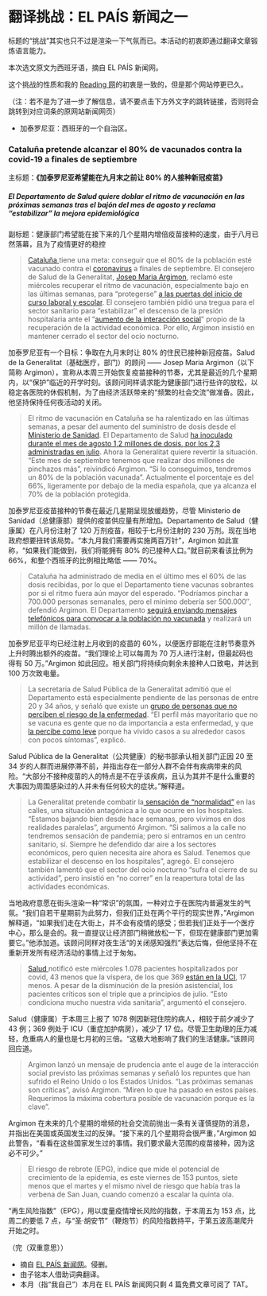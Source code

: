 # 翻译挑战：EL PAÍS 新闻之一

标题的“挑战”其实也只不过是渲染一下气氛而已。本活动的初衷即通过翻译文章锻炼语言能力。

本次选文原文为西班牙语，摘自 EL PAÍS 新闻网。

这个挑战的性质和我的 [Reading 网](reading.zminutes.com)的初衷是一致的，但是那个网站停更已久。

（注：若不是为了进一步了解信息，请不要点击下方外文字的跳转链接，否则将会跳转到对应词条的原网站新闻网页）

- 加泰罗尼亚：西班牙的一个自治区。

### Cataluña pretende alcanzar el 80% de vacunados contra la covid-19 a finales de septiembre

主标题：__《加泰罗尼亚希望能在九月末之前让 80% 的人接种新冠疫苗》__

##### El Departamento de Salud quiere doblar el ritmo de vacunación en las próximas semanas tras el bajón del mes de agosto y reclama “estabilizar” la mejora epidemiológica

副标题：健康部门希望能在接下来的几个星期内增倍疫苗接种的速度，由于八月已然落幕，且为了疫情更好的稳控

> [Cataluña ](https://elpais.com/noticias/cataluna/)tiene una meta: conseguir que el 80% de la población esté vacunado contra el [coronavirus](https://elpais.com/sociedad/crisis-del-coronavirus/) a finales de septiembre. El consejero de Salud de la Generalitat, [Josep Maria Argimon](https://elpais.com/noticias/josep-maria-argimon-palla/), reclamó este miércoles recuperar el ritmo de vacunación, especialmente bajo en las últimas semanas, para “protegerse” [a las puertas del inicio de curso laboral y escolar](https://elpais.com/espana/catalunya/2021-08-30/los-alumnos-vacunados-no-haran-cuarentena-en-cataluna.html). El consejero también pidió una tregua para el sector sanitario para “estabilizar” el descenso de la presión hospitalaria ante el “[aumento de la interacción social](https://elpais.com/sociedad/2021-06-28/el-aumento-de-contagios-entre-jovenes-acelera-la-transmision-de-la-covid-en-espana.html)” propio de la recuperación de la actividad económica. Por ello, Argimon insistió en mantener cerrado el sector del ocio nocturno.

加泰罗尼亚有一个目标：争取在九月末时让 80% 的住民已接种新冠疫苗。Salud de la Generalitat（基础医疗，部门）的顾问 —— Josep Maria Argimon（以下简称 Argimon），宣称从本周三开始恢复疫苗接种的节奏，尤其是最近的几个星期内，以“保护”临近的开学时刻。该顾问同样请求能为健康部门进行些许的放松，以稳定各医院的休假机制，为了由经济活跃带来的“频繁的社会交流”做准备。因此，他坚持保持任何夜活动的关闭。

> El ritmo de vacunación en Cataluña se ha ralentizado en las últimas semanas, a pesar del aumento del suministro de dosis desde el [Ministerio de Sanidad](https://elpais.com/noticias/mscbs-ministerio-sanidad-consumo-bienestar-social/). El Departamento de Salud [ha inoculado durante el mes de agosto 1,2 millones de dosis, por los 2,3 administradas en julio](https://elpais.com/espana/catalunya/2021-08-25/el-ritmo-de-vacunacion-cae-hasta-niveles-de-marzo-en-cataluna.html). Ahora la Generalitat quiere revertir la situación. “Este mes de septiembre tenemos que realizar dos millones de pinchazos más”, reivindicó Argimon. “Si lo conseguimos, tendremos un 80% de la población vacunada”. Actualmente el porcentaje es del 66%, ligeramente por debajo de la media española, que ya alcanza el 70% de la población protegida.

加泰罗尼亚疫苗接种的节奏在最近几星期呈现放缓趋势，尽管 Ministerio de Sanidad（总健康部）提供的疫苗供应量有所增加。Departamento de Salud（健康属）在八月份注射了 120 万剂疫苗，相较于七月份注射的 230 万剂。现在当地政府想要扭转该局势。“本九月我们需要再实施两百万针”，Argimon 如此宣称，“如果我们能做到，我们将能拥有 80% 的已接种人口。”就目前来看该比例为 66%，和整个西班牙的比例相比略低 —— 70%。

> Cataluña ha administrado de media en el último mes el 60% de las dosis recibidas, por lo que el Departamento tiene vacunas sobrantes por si el ritmo fuera aún mayor del esperado. “Podríamos pinchar a 700.000 personas semanales, pero el mínimo debería ser 500.000″, defendió Argimon. El Departamento [seguirá enviando mensajes telefónicos para convocar a la población no vacunada](https://elpais.com/espana/catalunya/2021-08-18/salud-impulsa-una-campana-para-potenciar-la-vacunacion-entre-los-catalanes.html) y realizará un millón de llamadas.

加泰罗尼亚平均已经注射上月收到的疫苗的 60%，以便医疗部能在注射节奏意外上升时腾出额外的疫苗。“我们理论上可以每周为 70 万人进行注射，但最起码也得有 50 万。”Argimon 如此回应。相关部门将持续向剩余未接种人口致电，并达到 100 万次致电量。

> La secretaria de Salud Pública de la Generalitat admitió que el Departamento está especialmente pendiente de las personas de entre 20 y 34 años, y señaló que existe un [grupo de personas que no perciben el riesgo de la enfermedad](https://elpais.com/sociedad/2021-08-11/las-autonomias-comienzan-a-buscar-gente-a-la-que-vacunar-contra-la-covid.html). “El perfil más mayoritario que no se vacuna es gente que no da importancia a esta enfermedad, y que [la percibe como leve](https://elpais.com/sociedad/2021-07-15/la-mitad-de-los-espanoles-cree-que-los-jovenes-han-sido-menos-responsables-que-el-resto-durante-la-pandemia.html) porque ha vivido casos a su alrededor casos con pocos síntomas”, explicó.

Salud Pública de la Generalitat（公共健康）的秘书部承认相关部门正因 20 至 34 岁的人群而进展停滞不前，并指出存在一部分人群不会伴有疾病带来的风险。“大部分不接种疫苗的人的特点是不在乎该疾病，且认为其并不是什么重要的大事因为周围感染过的人并未有任何较大的症状。”解释道。

> La Generalitat pretende combatir la[ sensación de “normalidad”](https://elpais.com/economia/2021-09-01/el-sector-turistico-vislumbra-su-nueva-normalidad.html) en las calles, una situación antagónica a lo que ocurre en los hospitales. “Estamos bajando bien desde hace semanas, pero vivimos en dos realidades paralelas”, argumentó Argimon. “Si salimos a la calle no tendremos sensación de pandemia; pero si entramos en un centro sanitario, sí. Siempre he defendido dar aire a los sectores económicos, pero quien necesita aire ahora es Salud. Tenemos que estabilizar el descenso en los hospitales”, agregó. El consejero también lamentó que el sector del ocio nocturno “sufra el cierre de su actividad”, pero insistió en “no correr” en la reapertura total de las actividades económicas.

当地政府意愿在街头渲染一种“常识”的氛围，一种对立于在医院内普遍发生的气氛。“我们自若干星期前为此努力，但我们正处在两个平行的现实世界，”Argimon 解释道，“如果我们走在大街上，并不会有疫情的感受；但若我们正处于一个医疗中心，那么是会的。我一直提议让经济部门稍微放松一下，但现在健康部门更加需要它。”他添加道。该顾问同样对夜生活“的关闭感知强烈”表达后悔，但他坚持不在重新开发所有经济活动的事情上过于匆匆。

> [Salud ](https://elpais.com/noticias/salud/)notificó este miércoles 1.078 pacientes hospitalizados por covid, 43 menos que la víspera, de los que 369 [están en la UCI](https://elpais.com/sociedad/2021-05-08/un-ano-sin-aliento-en-las-uci.html), 17 menos. A pesar de la disminución de la presión asistencial, los pacientes críticos son el triple que a principios de julio. “Esto condiciona mucho nuestra vida sanitaria”, argumentó el consejero.

Salud（健康属）于本周三上报了 1078 例因新冠住院的病人，相较于前夕减少了 43 例；369 例处于 ICU（重症加护病房），减少了 17 位。尽管卫生助理的压力减轻，危重病人的量也是七月初的三倍。“这极大地影响了我们的生活健康。”该顾问回应道。

> Argimon lanzó un mensaje de prudencia ante el auge de la interacción social previsto las próximas semanas y señaló los repuntes que han sufrido el Reino Unido o los Estados Unidos. “Las próximas semanas son críticas”, avisó Argimon. “Miren lo que ha pasado en estos países. Requerimos la máxima cobertura posible de vacunación porque es la clave”.

Argimon 在未来的几个星期的增频的社会交流前抛出一条有关谨慎提防的消息，并指出在美国或英国发生过的反弹。“接下来的几个星期将会很严重，”Argimon 如此警告，“看看在这些国家发生过的事情。我们要求最大范围的疫苗接种，因为这必不可少。”

> El riesgo de rebrote (EPG), índice que mide el potencial de crecimiento de la epidemia, es este viernes de 153 puntos, siete menos que el martes y el mismo nivel de riesgo que había tras la verbena de San Juan, cuando comenzó a escalar la quinta ola.

“再生风险指数”（EPG），用以度量疫情增长风险的指数，于本周五为 153 点，比周二的要低 7 点，与“圣·胡安节”（鞭炮节）的风险指数持平，于第五波高潮爬升开始之时。

（完（双重意思））

- 摘自 [EL PAÍS 新闻网](https://elpais.com/espana/catalunya/2021-09-01/cataluna-pretende-alcanzar-el-80-de-vacunados-contra-la-covid-19-a-finales-de-septiembre.html)。侵删。
- 由子铭本人借助词典翻译。
- 本月（指“我自己”）本月在 EL PAÍS 新闻网只剩 4 篇免费文章可阅了 TAT。